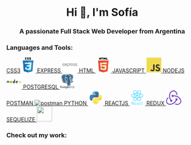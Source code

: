 <h1 align="center">Hi 👋, I'm Sofía</h1>
<h3 align="center">A passionate Full Stack Web Developer from Argentina</h3>


<h3 align="left">Languages and Tools:</h3>
<p align="left"> 
  <a href="https://www.w3schools.com/css/" target="_blank">CSS3<img src="https://raw.githubusercontent.com/devicons/devicon/master/icons/css3/css3-original-wordmark.svg" alt="css3" width="40" height="40"/>
  </a> <a href="https://expressjs.com" target="_blank">EXPRESS <img src="https://raw.githubusercontent.com/devicons/devicon/master/icons/express/express-original-wordmark.svg" alt="express" width="40" height="40"/>
  </a> <a href="https://www.w3.org/html/" target="_blank">HTML <img src="https://raw.githubusercontent.com/devicons/devicon/master/icons/html5/html5-original-wordmark.svg" alt="html5" width="40" height="40"/>
  </a> <a href="https://developer.mozilla.org/en-US/docs/Web/JavaScript" target="_blank">JAVASCRIPT <img src="https://raw.githubusercontent.com/devicons/devicon/master/icons/javascript/javascript-original.svg" alt="javascript" width="40" height="40"/> 
  </a> <a href="https://nodejs.org" target="_blank">NODEJS <img src="https://raw.githubusercontent.com/devicons/devicon/master/icons/nodejs/nodejs-original-wordmark.svg" alt="nodejs" width="40" height="40"/> 
  </a> <a href="https://www.postgresql.org" target="_blank">POSTGRESQL <img src="https://raw.githubusercontent.com/devicons/devicon/master/icons/postgresql/postgresql-original-wordmark.svg" alt="postgresql" width="40" height="40"/> <br/>
  </a> <a href="https://postman.com" target="_blank">POSTMAN <img src="https://www.vectorlogo.zone/logos/getpostman/getpostman-icon.svg" alt="postman" width="40" height="40"/> 
  </a> <a href="https://www.python.org" target="_blank">PYTHON <img src="https://raw.githubusercontent.com/devicons/devicon/master/icons/python/python-original.svg" alt="python" width="40" height="40"/> 
  </a> <a href="https://reactjs.org/" target="_blank">REACTJS <img src="https://raw.githubusercontent.com/devicons/devicon/master/icons/react/react-original-wordmark.svg" alt="react" width="40" height="40"/> 
  </a> <a href="https://redux.js.org" target="_blank">REDUX <img src="https://raw.githubusercontent.com/devicons/devicon/master/icons/redux/redux-original.svg" alt="redux" width="40" height="40"/> </a> 
  </a> <a href="https://sequelize.org/" target="_blank"> SEQUELIZE <img src="https://user-images.githubusercontent.com/78280109/127777812-c8633f63-ec5b-4fb4-aaf5-9b8e3f051ee7.png" width="40" height="40"/> </a>
</p>

<h3 align="left">Check out my work:</h3>




  


  
<!--
**sofiapel/sofiapel** is a ✨ _special_ ✨ repository because its `README.md` (this file) appears on your GitHub profile.



Here are some ideas to get you started:

- 🔭 I’m currently working on ...
- 🌱 I’m currently learning ...
- 👯 I’m looking to collaborate on ...
- 🤔 I’m looking for help with ...
- 💬 Ask me about ...
- 📫 How to reach me: ...
- 😄 Pronouns: ...
- ⚡ Fun fact: ...
-->
